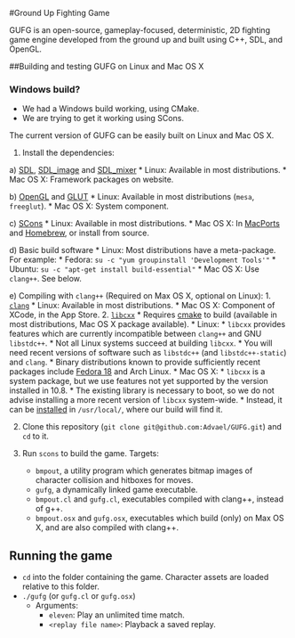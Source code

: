 #Ground Up Fighting Game 

GUFG is an open-source,
           gameplay-focused,
           deterministic,
           2D fighting game engine
        developed from the ground up and
        built using C++, SDL, and OpenGL.

##Building and testing GUFG on Linux and Mac OS X

### Windows build?

* We had a Windows build working, using CMake.
* We are trying to get it working using SCons.

The current version of GUFG can be easily built on Linux and Mac OS X.

1. Install the dependencies:

  a) [SDL](http://www.libsdl.org/download-1.2.php),
     [SDL\_image](http://www.libsdl.org/projects/SDL_image/) and
     [SDL\_mixer](http://www.libsdl.org/projects/SDL_mixer/)
      * Linux: Available in most distributions.
      * Mac OS X: Framework packages on website.

  b) [OpenGL](http://www.opengl.org/wiki/Getting_Started#Linux) and
     [GLUT](http://freeglut.sourceforge.net/)
      * Linux: Available in most distributions (`mesa`, `freeglut`).
      * Mac OS X: System component.

  c) [SCons](http://www.scons.org/)
      * Linux: Available in most distributions.
      * Mac OS X: In [MacPorts](http://www.macports.org/) and
                     [Homebrew](http://mxcl.github.com/homebrew/),
                  or install from source.

  d) Basic build software
      * Linux: Most distributions have a meta-package. For example:
        * Fedora: `su -c "yum groupinstall 'Development Tools'"`
        * Ubuntu: `su -c "apt-get install build-essential"`
      * Mac OS X: Use `clang++`. See below.

  e) Compiling with `clang++`
    (Required on Max OS X, optional on Linux):
      1. [`clang`](http://clang.llvm.org/)
          * Linux: Available in most distributions.
          * Mac OS X: Component of XCode, in the App Store.
      2. [`libcxx`](http://libcxx.llvm.org/)
          * Requires [cmake](http://www.cmake.org/) to build
            (available in most distributions,
             Mac OS X package available).
          * Linux:
            * `libcxx` provides features which are currently
              incompatible between `clang++` and GNU `libstdc++`.
            * Not all Linux systems succeed at building `libcxx`.
              * You will need recent versions of software such as
              `libstdc++` (and `libstdc++-static`) and `clang`.
              * Binary distributions known to provide
                sufficiently recent packages include
                [Fedora 18](docs/libcxx-fedora.md) and Arch Linux.
          * Mac OS X:
            * `libcxx` is a system package, but we use features
              not yet supported by the version installed in 10.8.
            * The existing library is necessary to boot,
              so we do not advise installing a more recent version
              of `libcxx` system-wide.
            * Instead, it can be [installed](docs/libcxx-mac.md)
              in `/usr/local/`, where our build will find it.


2. Clone this repository
  (`git clone git@github.com:Advael/GUFG.git`) and `cd` to it.


3. Run `scons` to build the game. Targets:
   * `bmpout`,
      a utility program which generates bitmap images of
      character collision and hitboxes for moves.
   * `gufg`,
      a dynamically linked game executable.
   * `bmpout.cl` and `gufg.cl`,
      executables compiled with clang++, instead of g++.
   * `bmpout.osx` and `gufg.osx`,
      executables which build (only) on Max OS X, and
      are also compiled with clang++.

## Running the game
* `cd` into the folder containing the game.
   Character assets are loaded relative to this folder.
* `./gufg` (or `gufg.cl` or `gufg.osx`)
  * Arguments:
    * `eleven`: Play an unlimited time match.
    * `<replay file name>`: Playback a saved replay.
